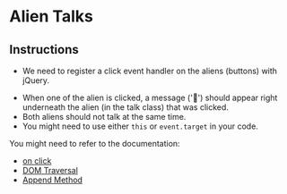 # Alien Talks

## Instructions

- We need to register a click event handler on the aliens (buttons) with jQuery.

* When one of the alien is clicked, a message ('💬') should appear right underneath the alien (in the talk class) that was clicked.
* Both aliens should not talk at the same time.
* You might need to use either `this` or `event.target` in your code.

You might need to refer to the documentation:

- [on click](https://api.jquery.com/on/)
- [DOM Traversal](https://api.jquery.com/category/traversing/)
- [Append Method](https://api.jquery.com/append/)
